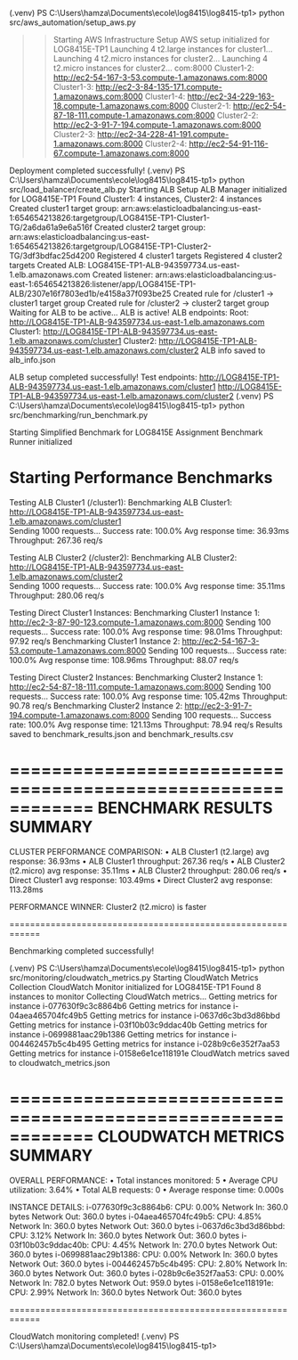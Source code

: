 (.venv) PS C:\Users\hamza\Documents\ecole\log8415\log8415-tp1> python src/aws_automation/setup_aws.py

> > Starting AWS Infrastructure Setup
> > AWS setup initialized for LOG8415E-TP1
> > Launching 4 t2.large instances for cluster1...
> > Launching 4 t2.micro instances for cluster2...
> > Launching 4 t2.micro instances for cluster2...
> > com:8000
> > Cluster1-2: http://ec2-54-167-3-53.compute-1.amazonaws.com:8000
> > Cluster1-3: http://ec2-3-84-135-171.compute-1.amazonaws.com:8000
> > Cluster1-4: http://ec2-34-229-163-18.compute-1.amazonaws.com:8000
> > Cluster2-1: http://ec2-54-87-18-111.compute-1.amazonaws.com:8000
> > Cluster2-2: http://ec2-3-91-7-194.compute-1.amazonaws.com:8000
> > Cluster2-3: http://ec2-34-228-41-191.compute-1.amazonaws.com:8000
> > Cluster2-4: http://ec2-54-91-116-67.compute-1.amazonaws.com:8000

Deployment completed successfully!
(.venv) PS C:\Users\hamza\Documents\ecole\log8415\log8415-tp1> python src/load_balancer/create_alb.py
Starting ALB Setup
ALB Manager initialized for LOG8415E-TP1
Found Cluster1: 4 instances, Cluster2: 4 instances
Created cluster1 target group: arn:aws:elasticloadbalancing:us-east-1:654654213826:targetgroup/LOG8415E-TP1-Cluster1-TG/2a6da61a9e6a516f
Created cluster2 target group: arn:aws:elasticloadbalancing:us-east-1:654654213826:targetgroup/LOG8415E-TP1-Cluster2-TG/3df3bdfac25d4200
Registered 4 cluster1 targets
Registered 4 cluster2 targets
Created ALB: LOG8415E-TP1-ALB-943597734.us-east-1.elb.amazonaws.com
Created listener: arn:aws:elasticloadbalancing:us-east-1:654654213826:listener/app/LOG8415E-TP1-ALB/2307e16f7803ed1b/e4158a37f093be25
Created rule for /cluster1 -> cluster1 target group
Created rule for /cluster2 -> cluster2 target group
Waiting for ALB to be active...
ALB is active!
ALB endpoints:
Root: http://LOG8415E-TP1-ALB-943597734.us-east-1.elb.amazonaws.com
Cluster1: http://LOG8415E-TP1-ALB-943597734.us-east-1.elb.amazonaws.com/cluster1
Cluster2: http://LOG8415E-TP1-ALB-943597734.us-east-1.elb.amazonaws.com/cluster2
ALB info saved to alb_info.json

ALB setup completed successfully!
Test endpoints:
http://LOG8415E-TP1-ALB-943597734.us-east-1.elb.amazonaws.com/cluster1
http://LOG8415E-TP1-ALB-943597734.us-east-1.elb.amazonaws.com/cluster2
(.venv) PS C:\Users\hamza\Documents\ecole\log8415\log8415-tp1> python src/benchmarking/run_benchmark.py

Starting Simplified Benchmark for LOG8415E Assignment
Benchmark Runner initialized

# Starting Performance Benchmarks

Testing ALB Cluster1 (/cluster1):
Benchmarking ALB Cluster1: http://LOG8415E-TP1-ALB-943597734.us-east-1.elb.amazonaws.com/cluster1  
 Sending 1000 requests...
Success rate: 100.0%
Avg response time: 36.93ms
Throughput: 267.36 req/s

Testing ALB Cluster2 (/cluster2):
Benchmarking ALB Cluster2: http://LOG8415E-TP1-ALB-943597734.us-east-1.elb.amazonaws.com/cluster2  
 Sending 1000 requests...
Success rate: 100.0%
Avg response time: 35.11ms
Throughput: 280.06 req/s

Testing Direct Cluster1 Instances:
Benchmarking Cluster1 Instance 1: http://ec2-3-87-90-123.compute-1.amazonaws.com:8000
Sending 100 requests...
Success rate: 100.0%
Avg response time: 98.01ms
Throughput: 97.92 req/s
Benchmarking Cluster1 Instance 2: http://ec2-54-167-3-53.compute-1.amazonaws.com:8000
Sending 100 requests...
Success rate: 100.0%
Avg response time: 108.96ms
Throughput: 88.07 req/s

Testing Direct Cluster2 Instances:
Benchmarking Cluster2 Instance 1: http://ec2-54-87-18-111.compute-1.amazonaws.com:8000
Sending 100 requests...
Success rate: 100.0%
Avg response time: 105.42ms
Throughput: 90.78 req/s
Benchmarking Cluster2 Instance 2: http://ec2-3-91-7-194.compute-1.amazonaws.com:8000
Sending 100 requests...
Success rate: 100.0%
Avg response time: 121.13ms
Throughput: 78.94 req/s
Results saved to benchmark_results.json and benchmark_results.csv

============================================================
BENCHMARK RESULTS SUMMARY
============================================================

CLUSTER PERFORMANCE COMPARISON:
• ALB Cluster1 (t2.large) avg response: 36.93ms
• ALB Cluster1 throughput: 267.36 req/s
• ALB Cluster2 (t2.micro) avg response: 35.11ms
• ALB Cluster2 throughput: 280.06 req/s
• Direct Cluster1 avg response: 103.49ms
• Direct Cluster2 avg response: 113.28ms

PERFORMANCE WINNER: Cluster2 (t2.micro) is faster

============================================================

Benchmarking completed successfully!

(.venv) PS C:\Users\hamza\Documents\ecole\log8415\log8415-tp1> python src/monitoring/cloudwatch_metrics.py
Starting CloudWatch Metrics Collection
CloudWatch Monitor initialized for LOG8415E-TP1
Found 8 instances to monitor
Collecting CloudWatch metrics...
Getting metrics for instance i-077630f9c3c8864b6
Getting metrics for instance i-04aea465704fc49b5
Getting metrics for instance i-0637d6c3bd3d86bbd
Getting metrics for instance i-03f10b03c9ddac40b
Getting metrics for instance i-0699881aac29b1386
Getting metrics for instance i-004462457b5c4b495
Getting metrics for instance i-028b9c6e352f7aa53
Getting metrics for instance i-0158e6e1ce118191e
CloudWatch metrics saved to cloudwatch_metrics.json

============================================================
CLOUDWATCH METRICS SUMMARY
============================================================

OVERALL PERFORMANCE:
• Total instances monitored: 5
• Average CPU utilization: 3.64%
• Total ALB requests: 0
• Average response time: 0.000s

INSTANCE DETAILS:
i-077630f9c3c8864b6:
CPU: 0.00%
Network In: 360.0 bytes
Network Out: 360.0 bytes
i-04aea465704fc49b5:
CPU: 4.85%
Network In: 360.0 bytes
Network Out: 360.0 bytes
i-0637d6c3bd3d86bbd:
CPU: 3.12%
Network In: 360.0 bytes
Network Out: 360.0 bytes
i-03f10b03c9ddac40b:
CPU: 4.45%
Network In: 270.0 bytes
Network Out: 360.0 bytes
i-0699881aac29b1386:
CPU: 0.00%
Network In: 360.0 bytes
Network Out: 360.0 bytes
i-004462457b5c4b495:
CPU: 2.80%
Network In: 360.0 bytes
Network Out: 360.0 bytes
i-028b9c6e352f7aa53:
CPU: 0.00%
Network In: 782.0 bytes
Network Out: 959.0 bytes
i-0158e6e1ce118191e:
CPU: 2.99%
Network In: 360.0 bytes
Network Out: 360.0 bytes

============================================================

CloudWatch monitoring completed!
(.venv) PS C:\Users\hamza\Documents\ecole\log8415\log8415-tp1>
